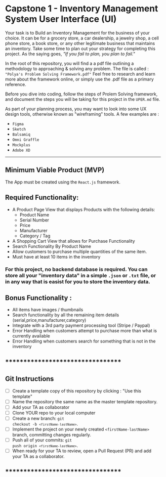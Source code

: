 # Capstone 1 - Inventory Management System User Interface (UI)

Your task is to Build an Inventory Management for the business of your choice.  It can be for a grocery store, a car dealership, a jewelry shop, a cell phone store, a book store, or any other legitimate business that maintains an inventory. Take some time to plan out your strategy for completing this project.  As the saying goes, <i>"If you fail to plan, you plan to fail."</i>

In the root of this repository, you will find a a pdf file outlining a methodology to approaching & solving any problem.  The file is called : <code>"Polya's Problem Solving Framework.pdf"</code>  Feel free to research and learn more about the framework online, or simply use the .pdf file as a primary reference.

Before you dive into coding, follow the steps of Prolem Solving framework, and document the steps you will be taking for this project in the <code>UPER.md</code> file.

As part of your planning process, you may want to look into some UX design tools, otherwise known as "wireframing" tools.
A few examples are : 

* <code>Figma</code> 
* <code>Sketch</code>
* <code>Balsamiq</code>
* <code>Omni Graffle</code>
* <code>Mockplus</code>
* <code>Adobe XD</code>



******************************************
<h2>
    Minimum Viable Product (MVP)
</h2>

The App must be created using the <code>React.js</code> framework.

<h2>
    Required Functionality:
</h2>

- A Product Page View that displays Products with the following details:
    - Product Name
    - Serial Number
    - Price
    - Manufacturer
    - Category / Tag
- A Shopping Cart View that allows for Purchase Functionality
- Search Functionality By Product Name 
- Allow customers to purchase multiple quantities of the same item.
- Must have at least 10 items in the inventory

<h3>
    For this project, no backend database is required.  You can store all your "inventory data" in a simple <code>.json</code> or <code>.txt</code> file, or in any way that is easist for you to store the inventory data.
</h3>

<h2>
    Bonus Functionality :
</h2>

- All items have images / thumbnails
- Search functionality by all the remaining item details (serial,price,manufacturer,category)
- Integrate with a 3rd party payment processing tool (Stripe / Paypal)
- Error Handling when customers attempt to purchase more than what is currently available
- Error Handling when customers search for something that is not in the inventory


## ********************************
## Git Instructions
- [ ] Create a template copy of this repository by clicking : "Use this template"
- [ ] Name the repository the same name as the master template repository.  
- [ ] Add your TA as collaborator
- [ ] Clone YOUR repo to your local computer
- [ ] Create a new branch: <code>git checkout -b `<firstName-lastName>`</code>.
- [ ] Implement the project on your newly created `<firstName-lastName>` branch, committing changes regularly.
- [ ] Push all of your commits: <code>git push origin `<firstName-lastName>`</code>.
- [ ] When ready for your TA to review, open a Pull Request (PR) and add your TA as a collaborator.
## ********************************
